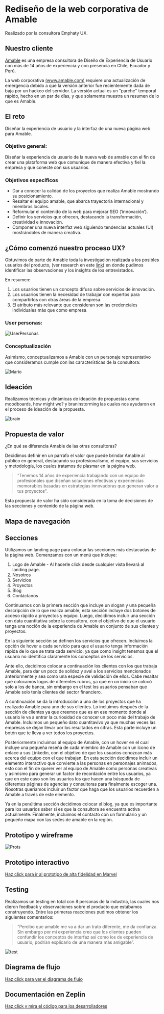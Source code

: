 # Rediseño de la web corporativa de Amable
Realizado por la consultora Emphaty UX.


## Nuestro cliente

[Amable](http://www.amable.com/) es una empresa consultora de Diseño de Experiencia de
Usuario con más de 14 años de experiencia y con presencia en Chile, Ecuador y Perú.

La web corporativa [(www.amable.com)](http://www.amable.com/) requiere una actualización
de emergencia debido a que la versión anterior fue recientemente dada de baja por un hackeo
del servidor. La versión actual es un "parche" temporal rápido, hecho en un par de días,
y que solamente muestra un resumen de lo que es Amable.

## El reto
Diseñar la experiencia de usuario y la interfaz de una nueva página web para Amable.


### Objetivo general:
Diseñar la experiencia de usuario de la nueva web de amable con el fin de crear una plataforma web que comunique de manera efectiva y fiel la empresa y que conecte con sus usuarios.

### Objetivos específicos
- Dar a conocer la calidad de los proyectos que realiza Amable mostrando su posicionamiento.
- Resaltar el equipo amable, que abarca trayectoria internacional y miembros locales.
- Reformular el contenido de la web para  mejorar SEO (‘innovación’).
- Definir los servicios que ofrecen, destacando la transformación, creatividad e innovación.
- Componer una nueva interfaz web siguiendo tendencias actuales (UI) mostrándoles de manera creativa.

## ¿Cómo comenzó nuestro proceso UX? 
Obtuvimos de parte de Amable toda la investigación realizada a los posibles usuarios del producto, (ver research en este  [link](https://github.com/CrisEscobar/lim-2018-01-ux-web-amable/blob/master/documentos/research_web_amable.pdf)) en donde pudimos identificar las observaciones y los insights de los entrevistados.

En resumen:

1) Los usuarios tienen un concepto difuso sobre servicios de innovación.
2) Los usuarios tienen la necesidad de trabajar con expertos para compartirlos con otras áreas de la empresa
3) El atributo más relevante que consideran son las credenciales individuales más que como empresa.

### User personas:

![UserPersonas](https://crisescobar.files.wordpress.com/2018/10/user-p.png)

### Conceptualización

Asimismo, conceptualizamos a Amable con un personaje representativo que consideramos cumple con las características de la consultora:

![Mario](https://crisescobar.files.wordpress.com/2018/10/marito.png)

## Ideación

Realizamos técnicas y dinámicas de ideación de propuestas como moodboards, how might we? y braninstorming las cuales nos ayudaron en el proceso de ideación de la propuesta. 

![brain](https://crisescobar.files.wordpress.com/2018/10/img_20181016_154229138.jpg)

## Propuesta de valor 

¿En qué se diferencia Amable de las otras consultoras?

Decidimos definir en un parrafo el valor que puede brindar Amable al público en general, destacando su profesionalismo, el equipo, sus servicios y metodología, los cuales tratamos de plasmar en la página web.

> "Tenemos 14 años de experiencia trabajando con un equipo de profesionales que diseñan soluciones efectivas y experiencias memorables basadas en estrategias innovadoras que generan valor a tus proyectos".

Esta propuesta de valor ha sido considerada en la toma de decisiones de las secciones y contenido de la página web.

## Mapa de navegación

## Secciones
Utilizamos un landing page para colocar las secciones más destacadas de la página web. Comenzamos con un menú que incluye:
1) Logo de Amable - Al hacerle click desde cualquier vista llevará al landing page.
2) Nosotros
3) Servicios
4) Proyectos
5) Blog
6) Contáctanos

Continuamos con la primera sección que incluye un slogan y una pequeña descripción de lo que realiza amable, esta sección incluye dos botones de acceso rápido a proyectos y equipo.
Luego, decidimos incluir una sección con data cuantitativa sobre la consultora, con el objetivo de que el usuario tenga una noción de la experiencia de Amable en conjunto de sus clientes y proyectos.

En la siguiente sección se definen los servicios que ofrecen. Incluimos la opción de hover a cada servicio para que el usuario tenga información rápida de lo que se trata cada servicio, ya que como insight tenemos que el usuario no identifica claramente los conceptos de los servicios.

Ante ello, decidimos colocar a continuación los clientes con los que trabaja Amable, para dar un poco de solidez y aval a los servicios mencionados anteriormente y sea como una especie de validación de ellos. Cabe resaltar que colocamos logos de diferentes rubros, ya que en un inicio se colocó solo a los de banca, sin embargo en el test los usuarios pensaban que Amable solo tenía clientes del sector financiero.

A continuación se da la introducción a uno de los proyectos que ha realizado Amable para uno de sus clientes. Lo incluimos después de la sección de clientes ya que creemos que es en ese momento donde al usuario le va a entrar la curiosidad de conocer un poco más del trabajo de Amable. Incluimos un pequeño dato cuantitavivo ya que muchas veces las empresas se dejan llevar por los resultados en cifras. Esta parte incluye un botón que te lleva a ver todos los proyectos.

Posteriormente incluimos al equipo de Amable, con un hover en el cual incluye una pequeña reseña de cada miembro de Amable con un ícono de enlace a sus Linkedin, con el objetivo de que los usuarios conozcan más acerca del equipo con el que trabajan. 
En esta sección decidimos incluir un elemento interactivo que convierte a las personas en personajes animados, esto con el fin de querer ver al equipo de Amable como personas creativas y asimismo para generar un factor de recordación entre los usuarios, ya que en este caso son los usuarios los que hacen una búsqueda de diferentes páginas de agencias y consultoras para finalmente escoger una. Nosotras queríamos incluir un factor que haga que los usuarios recuerden a Amable a través de este elemento.

Ya en la penúltima sección decidimos colocar el blog, ya que es importante para los usuarios saber si es que la consultora se encuentra activa actualmente. Finalmente, incluimos el contacto con un formulario y un pequeño mapa con las sedes de amable en la región.


## Prototipo y wireframe

![Prots](https://crisescobar.files.wordpress.com/2018/10/prot.png)

## Prototipo interactivo
[Haz click para ir al prototipo de alta fidelidad en Marvel]()


## Testing

Realizamos un testing en total con 8 personas de la industria, las cuales nos dieron feedback y observaciones sobre el producto que estábamos construyendo. Entre las primeras reacciones pudimos obtener los siguientes comentarios:
> “Percibo que amable me va a dar un trato diferente, me da confianza. Sin embargo por mi experiencia creo que los clientes pueden confundir los conceptos de interfaz así como los de experiencia de usuario, podrían explicarlo de una manera más amigable”. 

![test](https://crisescobar.files.wordpress.com/2018/10/44695995_10160844359900265_5653927298148073472_o.jpg)

## Diagrama de flujo
[Haz click para ver el diagrama de flujo]()

## Documentación en Zeplin 
[Haz click y mira el código para los desarrolladores]()



